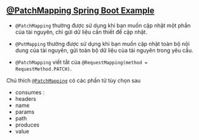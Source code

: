 
## [@PatchMapping Spring Boot Example]()

- `@PatchMapping` thường được sử dụng khi bạn muốn cập nhật một phần của tài nguyên, chỉ gửi dữ liệu cần thiết để cập nhật.
- `@PutMapping` thường được sử dụng khi bạn muốn cập nhật toàn bộ nội dung của tài nguyên, gửi toàn bộ dữ liệu của tài nguyên trong yêu cầu.

- `@PatchMapping` viết tắt của `@RequestMapping(method = RequestMethod.PATCH)`.

Chú thích [`@PatchMapping`]() có các phần tử tùy chọn sau
- consumes : 
- headers  
- name 
- params 
- path 
- produces 
- value 


